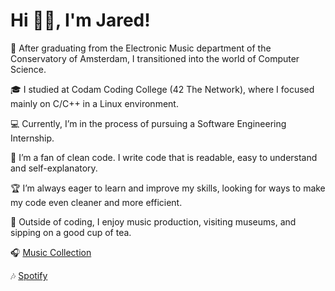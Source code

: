 # Hi 👋🏽, I'm Jared!

🎼 After graduating from the Electronic Music department of the Conservatory of Amsterdam, I transitioned into the world of Computer Science.

🎓 I studied at Codam Coding College (42 The Network), where I focused mainly on C/C++ in a Linux environment.

💻 Currently, I’m in the process of pursuing a Software Engineering Internship.

🧼 I’m a fan of clean code. I write code that is readable, easy to understand and self-explanatory.

🏆 I’m always eager to learn and improve my skills, looking for ways to make my code even cleaner and more efficient.

🍃 Outside of coding, I enjoy music production, visiting museums, and sipping on a good cup of tea.

🎧 [Music Collection](https://www.youtube.com/@jaredgoedhartsmusiccollection)

🎶 [Spotify](https://open.spotify.com/artist/63d8wNpiC3MLeEfv8Se46p?si=T2pMD6u_TeWyr42p-ub88w)

